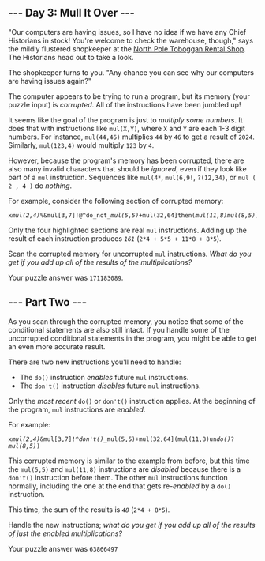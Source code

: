 <article class="day-desc"><h2>--- Day 3: Mull It Over ---</h2><p>"Our computers are having issues, so I have no idea if we have any Chief Historians <span title="There's a spot reserved for Chief Historians between the green toboggans and the red toboggans. They've never actually had any Chief Historians in stock, but it's best to be prepared.">in stock</span>! You're welcome to check the warehouse, though," says the mildly flustered shopkeeper at the <a href="/2020/day/2">North Pole Toboggan Rental Shop</a>. The Historians head out to take a look.</p>
<p>The shopkeeper turns to you. "Any chance you can see why our computers are having issues again?"</p>
<p>The computer appears to be trying to run a program, but its memory (your puzzle input) is <em>corrupted</em>. All of the instructions have been jumbled up!</p>
<p>It seems like the goal of the program is just to <em>multiply some numbers</em>. It does that with instructions like <code>mul(X,Y)</code>, where <code>X</code> and <code>Y</code> are each 1-3 digit numbers. For instance, <code>mul(44,46)</code> multiplies <code>44</code> by <code>46</code> to get a result of <code>2024</code>. Similarly, <code>mul(123,4)</code> would multiply <code>123</code> by <code>4</code>.</p>
<p>However, because the program's memory has been corrupted, there are also many invalid characters that should be <em>ignored</em>, even if they look like part of a <code>mul</code> instruction. Sequences like <code>mul(4*</code>, <code>mul(6,9!</code>, <code>?(12,34)</code>, or <code>mul ( 2 , 4 )</code> do <em>nothing</em>.</p>
<p>For example, consider the following section of corrupted memory:</p>
<pre><code>x<em>mul(2,4)</em>%&mul[3,7]!@^do_not_<em>mul(5,5)</em>+mul(32,64]then(<em>mul(11,8)mul(8,5)</em>)</code></pre>
<p>Only the four highlighted sections are real <code>mul</code> instructions. Adding up the result of each instruction produces <code><em>161</em></code> (<code>2*4 + 5*5 + 11*8 + 8*5</code>).</p>
<p>Scan the corrupted memory for uncorrupted <code>mul</code> instructions. <em>What do you get if you add up all of the results of the multiplications?</em></p>
</article>
<p>Your puzzle answer was <code>171183089</code>.</p><article class="day-desc"><h2 id="part2">--- Part Two ---</h2><p>As you scan through the corrupted memory, you notice that some of the conditional statements are also still intact. If you handle some of the uncorrupted conditional statements in the program, you might be able to get an even more accurate result.</p>
<p>There are two new instructions you'll need to handle:</p>
<ul>
<li>The <code>do()</code> instruction <em>enables</em> future <code>mul</code> instructions.</li>
<li>The <code>don't()</code> instruction <em>disables</em> future <code>mul</code> instructions.</li>
</ul>
<p>Only the <em>most recent</em> <code>do()</code> or <code>don't()</code> instruction applies. At the beginning of the program, <code>mul</code> instructions are <em>enabled</em>.</p>
<p>For example:</p>
<pre><code>x<em>mul(2,4)</em>&mul[3,7]!^<em>don't()</em>_mul(5,5)+mul(32,64](mul(11,8)un<em>do()</em>?<em>mul(8,5)</em>)</code></pre>
<p>This corrupted memory is similar to the example from before, but this time the <code>mul(5,5)</code> and <code>mul(11,8)</code> instructions are <em>disabled</em> because there is a <code>don't()</code> instruction before them. The other <code>mul</code> instructions function normally, including the one at the end that gets re-<em>enabled</em> by a <code>do()</code> instruction.</p>
<p>This time, the sum of the results is <code><em>48</em></code> (<code>2*4 + 8*5</code>).</p>
<p>Handle the new instructions; <em>what do you get if you add up all of the results of just the enabled multiplications?</em></p>
</article>
<p>Your puzzle answer was <code>63866497</code>